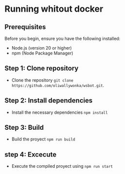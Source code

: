 

# Running whitout docker

## Prerequisites
Before you begin, ensure you have the following installed:

- Node.js (version 20 or higher)
- npm (Node Package Manager)

## Step 1: Clone repository
- Clone the repository ```git clone https://github.com/oliwallywonka/wsbot.git```.

## Step 2: Install dependencies
- Install the necessary dependencies ```npm install```

## Step 3: Build
- Build the proyect ```npm run build``` 

## step 4: Excecute
- Execute the compiled proyect using ```npm run start```

